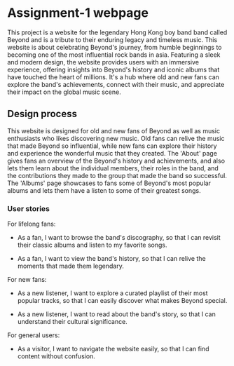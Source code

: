 # Assignment-1 webpage

This project is a website for the legendary Hong Kong boy band band called Beyond and is a tribute to their enduring legacy
and timeless music. This website is about celebrating Beyond's journey, from humble beginnings to becoming one of the most
influential rock bands in asia. Featuring a sleek and modern design, the website provides users with an immersive experience, 
offering insights into Beyond's history and iconic albums that have touched the heart of millions. It's a hub where old and new 
fans can explore the band's achievements, connect with their music, and appreciate their impact on the global music scene.

## Design process

This website is designed for old and new fans of Beyond as well as music enthusiasts who likes discovering new music. Old fans 
can relive the music that made Beyond so influential, while new fans can explore their history and experience the wonderful 
music that they created. The 'About' page gives fans an overview of the Beyond's history and achievements, and also lets them 
learn about the individual members, their roles in the band, and the contributions they made to the group that made the band 
so successful. The 'Albums' page showcases to fans some of Beyond's most popular albums and lets them have a listen to some 
of their greatest songs.

### User stories

For lifelong fans:
+ As a fan, I want to browse the band's discography, so that I can revisit their classic albums and listen to my favorite songs.
- As a fan, I want to view the band's history, so that I can relive the moments that made them legendary.

For new fans:
* As a new listener, I want to explore a curated playlist of their most popular tracks, so that I can easily discover what makes Beyond special.
+ As a new listener, I want to read about the band's story, so that I can understand their cultural significance.

For general users:
+ As a visitor, I want to navigate the website easily, so that I can find content without confusion.
